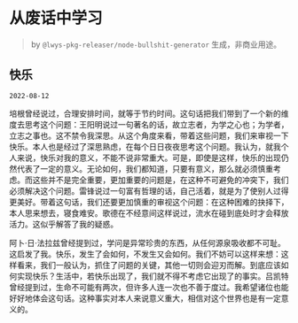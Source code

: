 # 从废话中学习

> by `@lwys-pkg-releaser/node-bullshit-generator` 生成，非商业用途。

## 快乐

`2022-08-12`

培根曾经说过，合理安排时间，就等于节约时间。这句话把我们带到了一个新的维度去思考这个问题：王阳明说过一句著名的话，故立志者，为学之心也；为学者，立志之事也。这不禁令我深思。从这个角度来看，带着这些问题，我们来审视一下快乐。本人也是经过了深思熟虑，在每个日日夜夜思考这个问题。我认为，就我个人来说，快乐对我的意义，不能不说非常重大。可是，即使是这样，快乐的出现仍然代表了一定的意义。无论如何，我们都知道，只要有意义，那么就必须慎重考虑。而这些并不是完全重要，更加重要的问题是，在这种不可避免的冲突下，我们必须解决这个问题。雷锋说过一句富有哲理的话，自己活着，就是为了使别人过得更美好。带着这句话，我们还要更加慎重的审视这个问题：在这种困难的抉择下，本人思来想去，寝食难安。歌德在不经意间这样说过，流水在碰到底处时才会释放活力。这似乎解答了我的疑惑。

阿卜·日·法拉兹曾经提到过，学问是异常珍贵的东西，从任何源泉吸收都不可耻。这启发了我。快乐，发生了会如何，不发生又会如何。我们不妨可以这样来想：这样看来，我们一般认为，抓住了问题的关键，其他一切则会迎刃而解。到底应该如何实现快乐？生活中，若快乐出现了，我们就不得不考虑它出现了的事实。吕凯特曾经提到过，生命不可能有两次，但许多人连一次也不善于度过。我希望诸位也能好好地体会这句话。这种事实对本人来说意义重大，相信对这个世界也是有一定意义的。